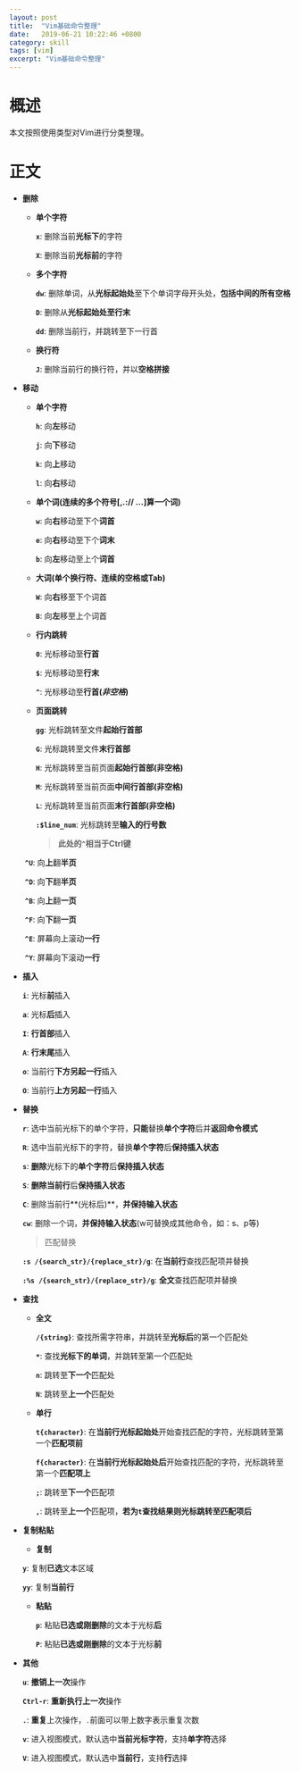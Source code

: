 ```yaml
---
layout: post
title:  "Vim基础命令整理"
date:   2019-06-21 10:22:46 +0800
category: skill
tags: [vim]
excerpt: "Vim基础命令整理"
---
```


# 概述

本文按照使用类型对Vim进行分类整理。

# 正文

- __删除__

  - __单个字符__

    **`x`**: 删除当前**光标下**的字符

    **`X`**: 删除当前**光标前**的字符

  - **多个字符**

    **`dw`**: 删除单词，从**光标起始处**至下个单词字母开头处，**包括中间的所有空格**

    **`D`**: 删除从**光标起始处至行末**

    **`dd`**: 删除当前行，并跳转至下一行首

  - **换行符**

    **`J`**: 删除当前行的换行符，并以**空格拼接**

- **移动**

  - **单个字符**

    **`h`**: 向**左**移动

    **`j`**: 向**下**移动

    **`k`**: 向**上**移动

    **`l`**: 向**右**移动

  - **单个词(连续的多个符号[,.:// …]算一个词)**

    **`w`**: 向**右**移动至下个**词首**

    **`e`**: 向**右**移动至下个**词末**

    **`b`**: 向**左**移动至上个**词首**

  - **大词(单个换行符、连续的空格或Tab)**

    **`W`**: 向**右**移至下个词首

    **`B`**: 向**左**移至上个词首

  - **行内跳转**

    **`0`**: 光标移动至**行首**

    **`$`**: 光标移动至**行末**

    **`^`**: 光标移动至**行首(_非空格_)**

  - **页面跳转**

    **`gg`**: 光标跳转至文件**起始行首部**

    **`G`**: 光标跳转至文件**末行首部**

    **`H`**: 光标跳转至当前页面**起始行首部(非空格)**

    **`M`**: 光标跳转至当前页面**中间行首部(非空格)**

    **`L`**: 光标跳转至当前页面**末行首部(非空格)**

    **`:$line_num`**: 光标跳转至**输入的行号数**

    > **此处的`^`相当于Ctrl键**

  ​		**`^U`**: 向**上**翻**半页**

  ​		**`^D`**: 向**下**翻**半页**

  ​		**`^B`**: 向**上**翻**一页**

  ​		**`^F`**: 向**下**翻**一页**

  ​		**`^E`**: 屏幕向上滚动**一行**

  ​		**`^Y`**: 屏幕向下滚动**一行**

- **插入**

  **`i`**: 光标**前**插入

  **`a`**: 光标**后**插入

  **`I`**: **行首部**插入

  **`A`**: **行末尾**插入

  **`o`**: 当前行**下方另起一行**插入

  **`O`**: 当前行**上方另起一行**插入

- **替换**

  **`r`**: 选中当前光标下的单个字符，**只能**替换**单个字符**后并**返回命令模式**

  **`R`**: 选中当前光标下的字符，替换**单个字符**后**保持插入状态**

  **`s`**: **删除**光标下的**单个字符**后**保持插入状态**

  **`S`**: **删除当前行**后**保持插入状态**

  **`C`**: 删除当前行**(光标后)**，**并保持输入状态**

  **`cw`**: 删除一个词，**并保持输入状态**(w可替换成其他命令，如：s、p等)

  > 匹配替换

  **`:s /{search_str}/{replace_str}/g`**: 在**当前行**查找匹配项并替换

  **`:%s /{search_str}/{replace_str}/g`**: **全文**查找匹配项并替换

- **查找**

  - **全文**

    **`/{string}`**: 查找所需字符串，并跳转至**光标后**的第一个匹配处

    **`*`**: 查找**光标下的单词**，并跳转至第一个匹配处

    **`n`**: 跳转至**下一个**匹配处

    **`N`**: 跳转至**上一个**匹配处

  - **单行**

    **`t{character}`**: 在**当前行光标起始处**开始查找匹配的字符，光标跳转至第一个**匹配项前**

    **`f{character}`**: 在**当前行光标起始处后**开始查找匹配的字符，光标跳转至第一个**匹配项上**

    **`;`**: 跳转至**下一个**匹配项

    **`,`**: 跳转至**上一个**匹配项，**若为`t`查找结果则光标跳转至匹配项后**

- **复制粘贴**

  -  **复制**

    **`y`**: 复制**已选**文本区域

    **`yy`**: 复制**当前行**

  - **粘贴**

    **`p`**: 粘贴**已选或刚删除**的文本于光标**后**

    **`P`**: 粘贴**已选或刚删除**的文本于光标**前**

- **其他**

  **`u`**: **撤销上一次**操作

  **`Ctrl-r`**: **重新执行上一次**操作

  **`.`**: **重复**上次操作，`.`前面可以带上数字表示重复次数

  **`v`**: 进入视图模式，默认选中**当前光标字符**，支持**单字符**选择

  **`V`**: 进入视图模式，默认选中**当前行**，支持**行**选择
